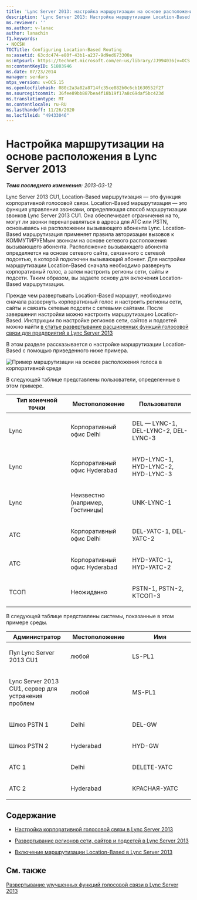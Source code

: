 ```yaml
---
title: 'Lync Server 2013: настройка маршрутизации на основе расположения'
description: 'Lync Server 2013: Настройка маршрутизации Location-Based.'
ms.reviewer: ''
ms.author: v-lanac
author: lanachin
f1.keywords:
- NOCSH
TOCTitle: Configuring Location-Based Routing
ms:assetid: 63cdc474-e80f-43b1-a237-9d9ed673300a
ms:mtpsurl: https://technet.microsoft.com/en-us/library/JJ994036(v=OCS.15)
ms:contentKeyID: 51803946
ms.date: 07/23/2014
manager: serdars
mtps_version: v=OCS.15
ms.openlocfilehash: 080c2a3a82a8714fc35ce882b0c6cb1630552f27
ms.sourcegitcommit: 36fee89bb887bea4f18b19f17a8c69daf5bc423d
ms.translationtype: MT
ms.contentlocale: ru-RU
ms.lasthandoff: 11/26/2020
ms.locfileid: "49433046"
---
```

# <a name="configuring-location-based-routing-in-lync-server-2013"></a>Настройка маршрутизации на основе расположения в Lync Server 2013

<div data-xmlns="http://www.w3.org/1999/xhtml">

<div class="topic" data-xmlns="http://www.w3.org/1999/xhtml" data-msxsl="urn:schemas-microsoft-com:xslt" data-cs="https://msdn.microsoft.com/">

<div data-asp="https://msdn2.microsoft.com/asp">



</div>

<div id="mainSection">

<div id="mainBody">

<span> </span>

_**Тема последнего изменения:** 2013-03-12_

Lync Server 2013 CU1, Location-Based маршрутизация — это функция корпоративной голосовой связи. Location-Based маршрутизация — это функция управления звонками, определяющая способ маршрутизации звонков Lync Server 2013 CU1. Она обеспечивает ограничения на то, могут ли звонки перенаправляться в адреса для АТС или PSTN, основываясь на расположении вызывающего абонента Lync. Location-Based маршрутизация применяет правила авторизации вызовов к КОММУТИРУЕМым звонкам на основе сетевого расположения вызывающего абонента. Расположение вызывающего абонента определяется на основе сетевого сайта, связанного с сетевой подсетью, в которой подключен вызывающий абонент. Для настройки маршрутизации Location-Based сначала необходимо развернуть корпоративный голос, а затем настроить регионы сети, сайты и подсети. Таким образом, вы задаете основу для включения Location-Based маршрутизации.

Прежде чем развертывать Location-Based маршрут, необходимо сначала развернуть корпоративный голос и настроить регионы сети, сайты и связать сетевые подсети с сетевыми сайтами. После завершения настройки можно настроить маршрутизацию Location-Based. Инструкции по настройке регионов сети, сайтов и подсетей можно найти [в статье развертывание расширенных функций голосовой связи для предприятий в Lync Server 2013](lync-server-2013-deploying-advanced-enterprise-voice-features.md)

В этом разделе рассказывается о настройке маршрутизации Location-Based с помощью приведенного ниже примера.

![Пример маршрутизации на основе расположения голоса в корпоративной среде](images/JJ994036.b6ef5afc-36ac-406f-8ec2-a87532b20612(OCS.15).png "Пример маршрутизации на основе расположения голоса в корпоративной среде")

  
В следующей таблице представлены пользователи, определенные в этом примере.


<table>
<colgroup>
<col style="width: 33%" />
<col style="width: 33%" />
<col style="width: 33%" />
</colgroup>
<thead>
<tr class="header">
<th>Тип конечной точки</th>
<th>Местоположение</th>
<th>Пользователи</th>
</tr>
</thead>
<tbody>
<tr class="odd">
<td><p>Lync</p></td>
<td><p>Корпоративный офис Delhi</p></td>
<td><p>DEL — LYNC-1, DEL-LYNC-2, DEL-LYNC-3</p></td>
</tr>
<tr class="even">
<td><p>Lync</p></td>
<td><p>Корпоративный офис Hyderabad</p></td>
<td><p>HYD-LYNC-1, HYD-LYNC-2, HYD-LYNC-3</p></td>
</tr>
<tr class="odd">
<td><p>Lync</p></td>
<td><p>Неизвестно (например, Гостиницы)</p></td>
<td><p>UNK-LYNC-1</p></td>
</tr>
<tr class="even">
<td><p>АТС</p></td>
<td><p>Корпоративный офис Delhi</p></td>
<td><p>DEL-УАТС-1, DEL-УАТС-2</p></td>
</tr>
<tr class="odd">
<td><p>АТС</p></td>
<td><p>Корпоративный офис Hyderabad</p></td>
<td><p>HYD-УАТС-1, HYD-УАТС-2</p></td>
</tr>
<tr class="even">
<td><p>ТСОП</p></td>
<td><p>Неожиданно</p></td>
<td><p>PSTN-1, PSTN-2, КТСОП-3</p></td>
</tr>
</tbody>
</table>

  

В следующей таблице представлены системы, показанные в этом примере среды.


<table>
<colgroup>
<col style="width: 33%" />
<col style="width: 33%" />
<col style="width: 33%" />
</colgroup>
<thead>
<tr class="header">
<th>Администратор</th>
<th>Местоположение</th>
<th>Имя</th>
</tr>
</thead>
<tbody>
<tr class="odd">
<td><p>Пул Lync Server 2013 CU1</p></td>
<td><p>любой</p></td>
<td><p>LS-PL1</p></td>
</tr>
<tr class="even">
<td><p>Lync Server 2013 CU1, сервер для устранения проблем</p></td>
<td><p>любой</p></td>
<td><p>MS-PL1</p></td>
</tr>
<tr class="odd">
<td><p>Шлюз PSTN 1</p></td>
<td><p>Delhi</p></td>
<td><p>DEL-GW</p></td>
</tr>
<tr class="even">
<td><p>Шлюз PSTN 2</p></td>
<td><p>Hyderabad</p></td>
<td><p>HYD-GW</p></td>
</tr>
<tr class="odd">
<td><p>АТС 1</p></td>
<td><p>Delhi</p></td>
<td><p>DELETE-УАТС</p></td>
</tr>
<tr class="even">
<td><p>АТС 2</p></td>
<td><p>Hyderabad</p></td>
<td><p>КРАСНАЯ-УАТС</p></td>
</tr>
</tbody>
</table>


<div>

## <a name="in-this-section"></a>Содержание

  - [Настройка корпоративной голосовой связи в Lync Server 2013](lync-server-2013-configuring-enterprise-voice.md)

  - [Развертывание регионов сети, сайтов и подсетей в Lync Server 2013](lync-server-2013-deploying-network-regions-sites-and-subnets.md)

  - [Включение маршрутизации Location-Based в Lync Server 2013](lync-server-2013-enabling-location-based-routing.md)

</div>

<div>

## <a name="see-also"></a>См. также


[Развертывание улучшенных функций голосовой связи в Lync Server 2013](lync-server-2013-deploying-advanced-enterprise-voice-features.md)  
  

</div>

</div>

<span> </span>

</div>

</div>

</div>


